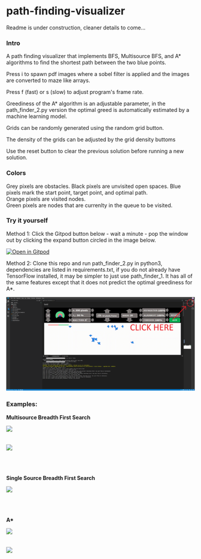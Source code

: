 # path-finding-visualizer

Readme is under construction, cleaner details to come...<br>

### Intro

A path finding visualizer that implements BFS, Multisource BFS, and A\* algorithms to find the shortest path between the two blue points.<br>

Press i to spawn pdf images where a sobel filter is applied and the images are converted to maze like arrays.<br>

Press f (fast) or s (slow) to adjust program's frame rate.<br>

Greediness of the A\* algorithm is an adjustable parameter, in the path_finder_2.py version the optimal greed is automatically estimated by a machine learning model.  <br>

Grids can be randomly generated using the random grid button.<br>

The density of the grids can be adjusted by the grid density buttoms<br>

Use the reset button to clear the previous solution before running a new solution.<br>

### Colors

Grey pixels are obstacles.
Black pixels are unvisited open spaces.
Blue pixels mark the start point, target point, and optimal path.<br>
Orange pixels are visited nodes.<br>
Green pixels are nodes that are currenlty in the queue to be visited.<br>

### Try it yourself

Method 1: Click the Gitpod button below - wait a minute - pop the window out by clicking the expand button circled in the image below.

[![Open in Gitpod](https://gitpod.io/button/open-in-gitpod.svg)](https://github.com/LPRowe/path-finding-visualizer)

Method 2: Clone this repo and run path_finder_2.py in python3, dependencies are listed in requirements.txt, if you do not already have TensorFlow installed, it may be simpler to just use path_finder_1.  It has all of the same features except that it does not predict the optimal greediness for A\*.

<img src="./graphics/boid_pop.png">


### Examples:

<b>Multisource Breadth First Search</b>

<img src="./graphics/gif/mbfs_maze2.gif"><br><br>

<img src="./graphics/gif/mbfs_maze.gif"><br><br>

<br>

<b>Single Source Breadth First Search</b>

<img src="./graphics/gif/bfs_maze.gif"><br><br>

<br>

<b>A\*</b>

<img src="./graphics/gif/astar_maze.gif"><br><br>

<img src="./graphics/gif/astar_random.gif"><br><br>
